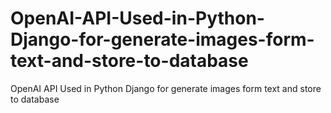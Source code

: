 # OpenAI-API-Used-in-Python-Django-for-generate-images-form-text-and-store-to-database
OpenAI API Used in Python Django for generate images form text and store to database
